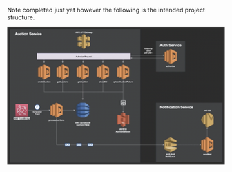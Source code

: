 Note completed just yet however the following is the intended project structure.

![Alt text](./project-structure.png?raw=true "Project structure")
